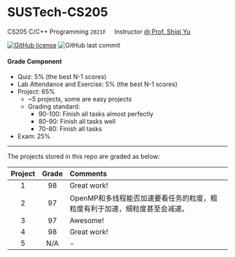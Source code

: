 # SUSTech-CS205
CS205 C/C++ Programming `2021F` &nbsp;&nbsp;&nbsp; Instructor [@ Prof. Shiqi Yu](https://github.com/ShiqiYu)

[![GitHub license](https://img.shields.io/github/license/HeZean/SUSTech-CS205)](https://github.com/HeZean/SUSTech-CS205/blob/master/LICENSE)  ![GitHub last commit](https://img.shields.io/github/last-commit/HeZean/SUSTech-CS205)

#### Grade Component
- Quiz: 5% (the best N-1 scores)
- Lab Attendance and Exercise: 5% (the best N-1 scores)
- Project: 65%
  - ~5 projects, some are easy projects
  - Grading standard:
    - 90-100: Finish all tasks almost perfectly
    - 80-90: Finish all tasks well
    - 70-80: Finish all tasks
- Exam: 25%

---

The projects stored in this repo are graded as below:

| Project | Grade | Comments |
| :-----: | :---: | :------- |
| 1       | 98    | Great work! |
| 2       | 97    | OpenMP和多线程能否加速要看任务的粒度，粗粒度有利于加速，细粒度甚至会减速。 |
| 3       | 97    | Awesome! |
| 4       | 98    | Great work! |
| 5       | N/A   | - |
